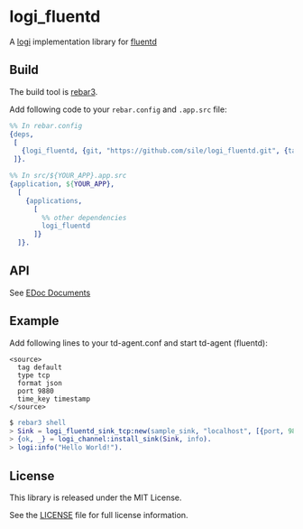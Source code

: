 logi_fluentd
============

A [logi](https://github.com/sile) implementation library for [fluentd](http://www.fluentd.org/)

Build
-----

The build tool is [rebar3](https://github.com/erlang/rebar3).

Add following code to your `rebar.config` and `.app.src` file:
```erlang
%% In rebar.config
{deps,
 [
   {logi_fluentd, {git, "https://github.com/sile/logi_fluentd.git", {tag, "0.1.0"}}}
 ]}.

%% In src/${YOUR_APP}.app.src
{application, ${YOUR_APP},
  [
    {applications,
      [
        %% other dependencies
        logi_fluentd
      ]}
  ]}.
```

API
---

See [EDoc Documents](doc/README.md)

Example
-------

Add following lines to your td-agent.conf and start td-agent (fluentd):

```
<source>
  tag default
  type tcp
  format json
  port 9880
  time_key timestamp
</source>
```

```erlang
$ rebar3 shell
> Sink = logi_fluentd_sink_tcp:new(sample_sink, "localhost", [{port, 9880}]).
> {ok, _} = logi_channel:install_sink(Sink, info).
> logi:info("Hello World!").
```

License
-------

This library is released under the MIT License.

See the [LICENSE](LICENSE) file for full license information.
